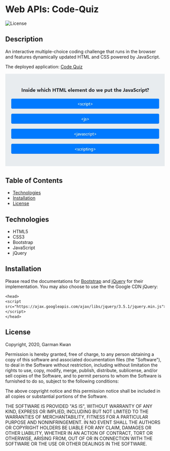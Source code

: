# Web APIs: Code-Quiz
![License](https://img.shields.io/badge/license-MIT-blue.svg "License Badge")

## Description
An interactive multiple-choice coding challenge that runs in the browser and features dynamically updated HTML and CSS powered by JavaScript.

The deployed application: [Code Quiz](https://zeroshii.github.io/Code-Quiz/)


![screenshot](https://github.com/zeroshii/Code-Quiz/blob/master/screenshot.jpg)

## Table of Contents
- [Technologies](#technologies)
- [Installation](#installation)
- [License](#license)

## Technologies
 - HTML5
 - CSS3
 - Bootstrap
 - JavaScript
 - jQuery

 ## Installation
Please read the documentations for [Bootstrap](https://getbootstrap.com/docs/4.5/getting-started/introduction/) and [jQuery](https://api.jquery.com/) for their implementation. You may also choose to use the the Google CDN jQuery:
```
<head>
<script src="https://ajax.googleapis.com/ajax/libs/jquery/3.5.1/jquery.min.js"></script>
</head>
```

## License
Copyright, 2020, Garman Kwan

Permission is hereby granted, free of charge, to any person obtaining a copy of this software and associated documentation files (the "Software"), to deal in the Software without restriction, including without limitation the rights to use, copy, modify, merge, publish, distribute, sublicense, and/or sell copies of the Software, and to permit persons to whom the Software is furnished to do so, subject to the following conditions:

The above copyright notice and this permission notice shall be included in all copies or substantial portions of the Software.

THE SOFTWARE IS PROVIDED "AS IS", WITHOUT WARRANTY OF ANY KIND, EXPRESS OR IMPLIED, INCLUDING BUT NOT LIMITED TO THE WARRANTIES OF MERCHANTABILITY, FITNESS FOR A PARTICULAR PURPOSE AND NONINFRINGEMENT. IN NO EVENT SHALL THE AUTHORS OR COPYRIGHT HOLDERS BE LIABLE FOR ANY CLAIM, DAMAGES OR OTHER LIABILITY, WHETHER IN AN ACTION OF CONTRACT, TORT OR OTHERWISE, ARISING FROM, OUT OF OR IN CONNECTION WITH THE SOFTWARE OR THE USE OR OTHER DEALINGS IN THE SOFTWARE.



